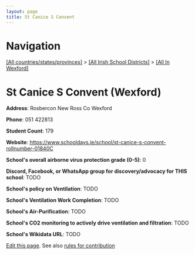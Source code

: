 ```yaml
---
layout: page
title: St Canice S Convent
---
```

# Navigation

[[All countries/states/provinces]](../../..) > [[All Irish School Districts]](../..) > [[All In Wexford]](..)

# St Canice S Convent (Wexford)

**Address**: Rosbercon New Ross Co Wexford

**Phone**: 051 422813

**Student Count**: 179

**Website**: <https://www.schooldays.ie/school/st-canice-s-convent-rollnumber-01840C>

**School's overall airborne virus protection grade (0-5)**: 0

**Discord, Facebook, or WhatsApp group for discovery/advocacy for THIS school**: TODO

**School's policy on Ventilation**: TODO

**School's Ventilation Work Completion**: TODO

**School's Air-Purification**: TODO

**School's CO2 monitoring to actively drive ventilation and filtration**: TODO

**School's Wikidata URL**: TODO


[Edit this page](https://github.com/ventilate-schools/Ireland/edit/main/./Wexford/St_Canice_S_Convent.md). See also [rules for contribution](../../../contribution-rules/)